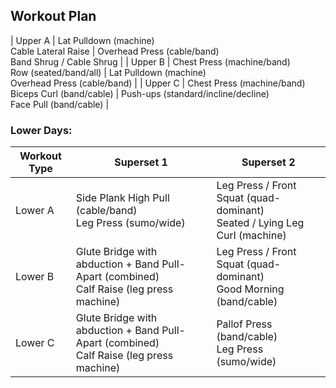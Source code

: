 ## Workout Plan
| Upper A | Lat Pulldown (machine)<br>Cable Lateral Raise | Overhead Press (cable/band)<br>Band Shrug / Cable Shrug |
| Upper B | Chest Press (machine/band)<br>Row (seated/band/all) | Lat Pulldown (machine)<br>Overhead Press (cable/band) |
| Upper C | Chest Press (machine/band)<br>Biceps Curl (band/cable) | Push-ups (standard/incline/decline)<br>Face Pull (band/cable) |

### Lower Days:
| Workout Type | Superset 1 | Superset 2 |
|---|---|---|
| Lower A | Side Plank High Pull (cable/band)<br>Leg Press (sumo/wide) | Leg Press / Front Squat (quad-dominant)<br>Seated / Lying Leg Curl (machine) |
| Lower B | Glute Bridge with abduction + Band Pull-Apart (combined)<br>Calf Raise (leg press machine) | Leg Press / Front Squat (quad-dominant)<br>Good Morning (band/cable) |
| Lower C | Glute Bridge with abduction + Band Pull-Apart (combined)<br>Calf Raise (leg press machine) | Pallof Press (band/cable)<br>Leg Press (sumo/wide) |